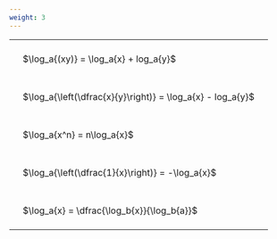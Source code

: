 ```yaml
---
weight: 3
---
```


<style type="text/css">
#T_54554 th.col_heading {
  text-align: left;
  font-size: 1em;
}
#T_54554 td {
  text-align: left;
  font-size: 1em;
  padding: 1.5em;
}
</style>
<table id="T_54554">
  <thead>
  </thead>
  <tbody>
    <tr>
      <td id="T_54554_row0_col0" class="data row0 col0" >$\log_a{(xy)} = \log_a{x} + log_a{y}$</td>
    </tr>
    <tr>
      <td id="T_54554_row1_col0" class="data row1 col0" >$\log_a{\left(\dfrac{x}{y}\right)} = \log_a{x} - log_a{y}$</td>
    </tr>
    <tr>
      <td id="T_54554_row2_col0" class="data row2 col0" >$\log_a{x^n} = n\log_a{x}$</td>
    </tr>
    <tr>
      <td id="T_54554_row3_col0" class="data row3 col0" >$\log_a{\left(\dfrac{1}{x}\right)} = -\log_a{x}$</td>
    </tr>
    <tr>
      <td id="T_54554_row4_col0" class="data row4 col0" >$\log_a{x} = \dfrac{\log_b{x}}{\log_b{a}}$</td>
    </tr>
  </tbody>
</table>
